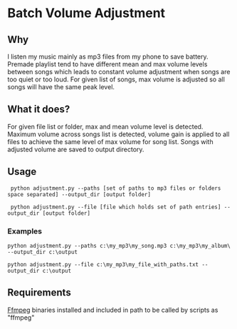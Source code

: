 # Batch Volume Adjustment
## Why
I listen my music mainly as mp3 files from my phone to save battery. Premade playlist tend to have different mean and max volume levels between songs which leads to constant volume adjustment when songs are too quiet or too loud. 
For given list of songs, max volume is adjusted so all songs will have the same peak level.

## What it does?
For given file list or folder, max and mean volume level is detected. Maximum volume across songs list is detected, volume gain is applied to all files to achieve the same level of max volume for song list. Songs with adjusted volume are saved to output directory.

## Usage
`
python adjustment.py --paths [set of paths to mp3 files or folders space separated] --output_dir [output folder]`

`
python adjustment.py --file [file which holds set of path entries] --output_dir [output folder]`
### Examples
`python adjustment.py --paths c:\my_mp3\my_song.mp3 c:\my_mp3\my_album\ --output_dir c:\output`

`python adjustment.py --file c:\my_mp3\my_file_with_paths.txt --output_dir c:\output`


## Requirements
[Ffmpeg](http://ffmpeg.org/) binaries installed and included in path to be called by scripts as "ffmpeg"